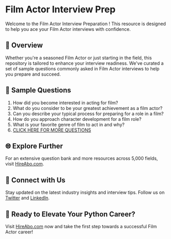 # Film Actor Interview Prep

Welcome to the Film Actor Interview Preparation ! This resource is designed to help you ace your Film Actor interviews with confidence.

## 🚀 Overview

Whether you're a seasoned Film Actor or just starting in the field, this repository is tailored to enhance your interview readiness. We've curated a set of sample questions commonly asked in Film Actor interviews to help you prepare and succeed.

## 📝 Sample Questions

1. How did you become interested in acting for film?
2. What do you consider to be your greatest achievement as a film actor?
3. Can you describe your typical process for preparing for a role in a film?
4. How do you approach character development for a film role?
5. What is your favorite genre of film to act in and why?
6. [CLICK HERE FOR MORE QUESTIONS](https://hireabo.com/job/16_0_3/Film%20Actor)

## 🌐 Explore Further

For an extensive question bank and more resources across 5,000 fields, visit [HireAbo.com](https://www.hireabo.com).

## 📱 Connect with Us

Stay updated on the latest industry insights and interview tips. Follow us on [Twitter](https://twitter.com/hireabo) and [LinkedIn](https://www.linkedin.com/in/hire-abo-3609972a8/).

## 🚀 Ready to Elevate Your Python Career?

Visit [HireAbo.com](https://www.hireabo.com) now and take the first step towards a successful Film Actor career!